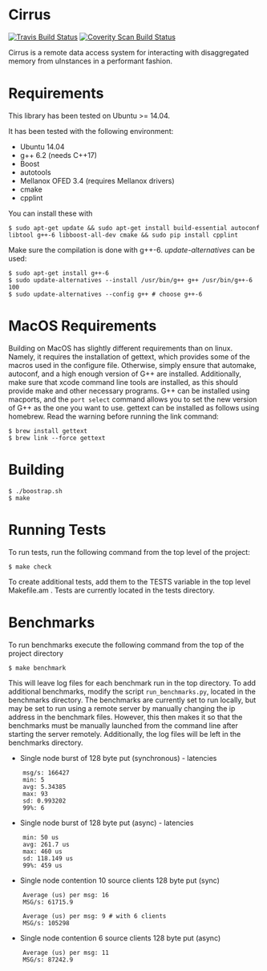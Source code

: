 Cirrus
==================================

[![Travis Build Status](https://travis-ci.org/jcarreira/ddc.svg?branch=master)](https://travis-ci.org/jcarreira/ddc)
[![Coverity Scan Build Status](https://scan.coverity.com/projects/10708/badge.svg)](https://scan.coverity.com/projects/jcarreira-ddc)

Cirrus is a remote data access system for interacting with disaggregated memory from uInstances in a performant fashion.

Requirements
============

This library has been tested on Ubuntu >= 14.04.

It has been tested with the following environment:
* Ubuntu 14.04
* g++ 6.2 (needs C++17)
* Boost
* autotools
* Mellanox OFED 3.4 (requires Mellanox drivers)
* cmake
* cpplint

You can install these with

    $ sudo apt-get update && sudo apt-get install build-essential autoconf libtool g++-6 libboost-all-dev cmake && sudo pip install cpplint

Make sure the compilation is done with g++-6. *update-alternatives* can be used:

    $ sudo apt-get install g++-6
    $ sudo update-alternatives --install /usr/bin/g++ g++ /usr/bin/g++-6 100
    $ sudo update-alternatives --config g++ # choose g++-6

MacOS Requirements
============
Building on MacOS has slightly different requirements than on linux. Namely, it requires the installation of gettext, which provides some of the macros used in the configure file. Otherwise, simply ensure that automake, autoconf, and a high enough version of G++ are installed. Additionally, make sure that xcode command line tools are installed, as this should provide make and other necessary programs. G++ can be installed using macports, and the `port select` command allows you to set the new version of G++ as the one you want to use.
gettext can be installed as follows using homebrew. Read the warning before running the link command:

    $ brew install gettext
    $ brew link --force gettext


Building
=========

    $ ./boostrap.sh
    $ make


Running Tests
=============

To run tests, run the following command from the top level of the project:

    $ make check

To create additional tests, add them to the TESTS variable in the top level Makefile.am . Tests are currently located in the tests directory.


Benchmarks
=============

To run benchmarks execute the following command from the top of the project directory

    $ make benchmark

This will leave log files for each benchmark run in the top directory. To add additional benchmarks, modify the script `run_benchmarks.py`, located in the benchmarks directory. The benchmarks are currently set to run locally, but may be set to run using a remote server by manually changing the ip address in the benchmark files. However, this then makes it so that the benchmarks must be manually launched from the command line after starting the server remotely. Additionally, the log files will be left in the benchmarks directory.

* Single node burst of 128 byte put (synchronous) - latencies
```
    msg/s: 166427
    min: 5
    avg: 5.34385
    max: 93
    sd: 0.993202
    99%: 6
```
* Single node burst of 128 byte put (async) - latencies
```
    min: 50 us
    avg: 261.7 us
    max: 460 us
    sd: 118.149 us
    99%: 459 us
```
* Single node contention 10 source clients 128 byte put (sync)
```
    Average (us) per msg: 16
    MSG/s: 61715.9
```
```
    Average (us) per msg: 9 # with 6 clients
    MSG/s: 105298
```
* Single node contention 6 source clients 128 byte put (async)
```
    Average (us) per msg: 11
    MSG/s: 87242.9
```
